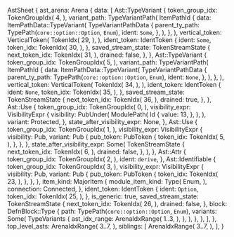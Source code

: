AstSheet {
    ast_arena: Arena {
        data: [
            Ast::TypeVariant {
                token_group_idx: TokenGroupIdx(
                    4,
                ),
                variant_path: TypeVariantPath(
                    ItemPathId {
                        data: ItemPathData::TypeVariant(
                            TypeVariantPathData {
                                parent_ty_path: TypePath(`core::option::Option`, `Enum`),
                                ident: `Some`,
                            },
                        ),
                    },
                ),
                vertical_token: VerticalToken(
                    TokenIdx(
                        29,
                    ),
                ),
                ident_token: IdentToken {
                    ident: `Some`,
                    token_idx: TokenIdx(
                        30,
                    ),
                },
                saved_stream_state: TokenStreamState {
                    next_token_idx: TokenIdx(
                        31,
                    ),
                    drained: false,
                },
            },
            Ast::TypeVariant {
                token_group_idx: TokenGroupIdx(
                    5,
                ),
                variant_path: TypeVariantPath(
                    ItemPathId {
                        data: ItemPathData::TypeVariant(
                            TypeVariantPathData {
                                parent_ty_path: TypePath(`core::option::Option`, `Enum`),
                                ident: `None`,
                            },
                        ),
                    },
                ),
                vertical_token: VerticalToken(
                    TokenIdx(
                        34,
                    ),
                ),
                ident_token: IdentToken {
                    ident: `None`,
                    token_idx: TokenIdx(
                        35,
                    ),
                },
                saved_stream_state: TokenStreamState {
                    next_token_idx: TokenIdx(
                        36,
                    ),
                    drained: true,
                },
            },
            Ast::Use {
                token_group_idx: TokenGroupIdx(
                    0,
                ),
                visibility_expr: VisibilityExpr {
                    visibility: PubUnder(
                        ModulePath(
                            Id {
                                value: 13,
                            },
                        ),
                    ),
                    variant: Protected,
                },
                state_after_visibility_expr: None,
            },
            Ast::Use {
                token_group_idx: TokenGroupIdx(
                    1,
                ),
                visibility_expr: VisibilityExpr {
                    visibility: Pub,
                    variant: Pub {
                        pub_token: PubToken {
                            token_idx: TokenIdx(
                                5,
                            ),
                        },
                    },
                },
                state_after_visibility_expr: Some(
                    TokenStreamState {
                        next_token_idx: TokenIdx(
                            6,
                        ),
                        drained: false,
                    },
                ),
            },
            Ast::Attr {
                token_group_idx: TokenGroupIdx(
                    2,
                ),
                ident: `derive`,
            },
            Ast::Identifiable {
                token_group_idx: TokenGroupIdx(
                    3,
                ),
                visibility_expr: VisibilityExpr {
                    visibility: Pub,
                    variant: Pub {
                        pub_token: PubToken {
                            token_idx: TokenIdx(
                                23,
                            ),
                        },
                    },
                },
                item_kind: MajorItem {
                    module_item_kind: Type(
                        Enum,
                    ),
                    connection: Connected,
                },
                ident_token: IdentToken {
                    ident: `Option`,
                    token_idx: TokenIdx(
                        25,
                    ),
                },
                is_generic: true,
                saved_stream_state: TokenStreamState {
                    next_token_idx: TokenIdx(
                        26,
                    ),
                    drained: false,
                },
                block: DefnBlock::Type {
                    path: TypePath(`core::option::Option`, `Enum`),
                    variants: Some(
                        TypeVariants {
                            ast_idx_range: ArenaIdxRange(
                                1..3,
                            ),
                        },
                    ),
                },
            },
        ],
    },
    top_level_asts: ArenaIdxRange(
        3..7,
    ),
    siblings: [
        ArenaIdxRange(
            3..7,
        ),
    ],
}